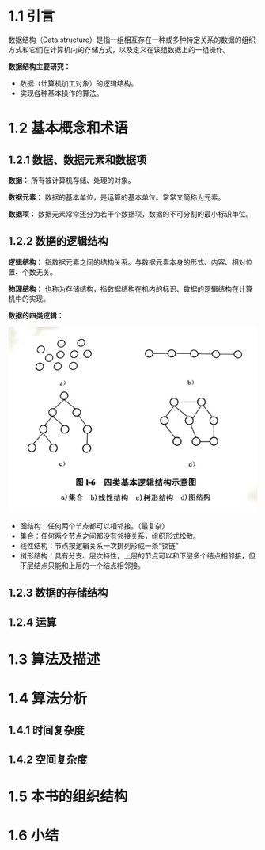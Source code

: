 # 1.1 引言

数据结构（Data structure）是指一组相互存在一种或多种特定关系的数据的组织方式和它们在计算机内的存储方式，以及定义在该组数据上的一组操作。

**数据结构主要研究：**

- 数据（计算机加工对象）的逻辑结构。
- 实现各种基本操作的算法。

# 1.2 基本概念和术语

## 1.2.1 数据、数据元素和数据项

**数据：**  所有被计算机存储、处理的对象。

**数据元素：**  数据的基本单位，是运算的基本单位。常常又简称为元素。

**数据项：**  数据元素常常还分为若干个数据项，数据的不可分割的最小标识单位。

## 1.2.2 数据的逻辑结构

**逻辑结构：** 指数据元素之间的结构关系。与数据元素本身的形式、内容、相对位置、个数无关。

**物理结构：**  也称为存储结构，指数据结构在机内的标识、数据的逻辑结构在计算机中的实现。

**数据的四类逻辑：**

![](./image/2.png)

- 图结构：任何两个节点都可以相邻接。（最复杂）
- 集合：任何两个节点之间都没有邻接关系，组织形式松散。
- 线性结构：节点按逻辑关系一次排列形成一条“锁链”
- 树形结构：具有分支、层次特性，上层的节点可以和下层多个结点相邻接，但下层结点只能和上层的一个结点相邻接。

## 1.2.3 数据的存储结构

## 1.2.4 运算

# 1.3 算法及描述

# 1.4 算法分析

## 1.4.1 时间复杂度

## 1.4.2 空间复杂度

# 1.5 本书的组织结构

# 1.6 小结